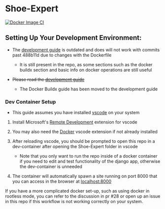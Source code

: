 # Shoe-Expert

[![Docker Image CI](https://github.com/ChicoState/Shoe-Expert/actions/workflows/docker-image.yml/badge.svg)](https://github.com/ChicoState/Shoe-Expert/actions/workflows/docker-image.yml)

## Setting Up Your Development Environment:

- The [development guide](docs/DEVELOPMENT.md) is outdated and does will not work with commits past 488b11d due to changes with the Dockerfile

    - It is still present in the repo, as some sections such as the docker buildx section and basic info on docker operations are still useful

- ~~Please read the [development guide](docs/DEVELOPMENT.md)~~
    - The Docker Buildx guide has been moved to the development guide

### Dev Container Setup

- This guide assumes you have installed [vscode](https://code.visualstudio.com/) on your system

1. Install Microsoft's [Remote Development](https://marketplace.visualstudio.com/items?itemName=ms-vscode-remote.vscode-remote-extensionpack) extension for vscode

2. You may also need the [Docker](https://marketplace.visualstudio.com/items?itemName=ms-azuretools.vscode-docker) vscode extension if not already installed

3. After reloading vscode, you should be prompted to open this repo in a dev-container after opening the Shoe-Expert folder in vscode

    - Note that you only want to run the repo inside of a docker container if you need to edit and test functionality of the django app, otherwise the dev-container is unneeded

4. The container will automatically spawn a site running on port 8000 that you can access in the browser at [localhost:8000](http://127.0.0.1:8000)

If you have a more complicated docker set-up, such as using docker in rootless mode, you can refer to the discussion in pr #28 or open up an issue in this repo if this workflow is not working correctly on your system.
